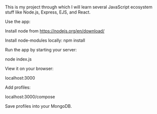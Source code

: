 This is my project through which I will learn several JavaScript ecosystem stuff like Node.js, Express, EJS, and React.

Use the app:

Install node from https://nodejs.org/en/download/

Install node-modules locally: npm install

Run the app by starting your server:

node index.js

View it on your browser:

localhost:3000

Add profiles:

localhost:3000/compose

Save profiles into your MongoDB.